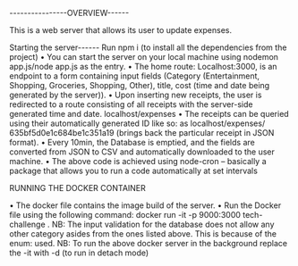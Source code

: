 ----------------OVERVIEW------

This is a web server that allows its user to update expenses.

Starting the server------
Run npm i (to install all the dependencies from the project)
•	You can start the server on your local machine using nodemon app.js/node app.js as the entry. 
•	The home route: Localhost:3000, is an endpoint to a form containing input fields (Category (Entertainment, Shopping, Groceries, Shopping, Other), title, cost (time and date being generated by the server)).
•	Upon inserting new receipts, the user is redirected to a route consisting of all receipts with the server-side generated time and date. localhost/expenses 
•	The receipts can be queried using their automatically generated ID like so: as localhost/expenses/ 635bf5d0e1c684be1c351a19  (brings back the particular receipt in JSON format).
•	Every 10min, the Database is emptied, and the fields are converted from JSON to CSV and automatically downloaded to the user machine. 
•	The above code is achieved using node-cron – basically a package that allows you to run a code automatically at set intervals

RUNNING THE DOCKER CONTAINER

•	The docker file contains the image build of the server. 
•	Run the Docker file using the following command: 
docker run -it -p 9000:3000 tech-challenge .
NB: The input validation for the database does not allow any other category asides from the ones listed above. This is because of the enum: used.
NB: To run the above docker server in the background replace the -it with -d (to run in detach mode)
